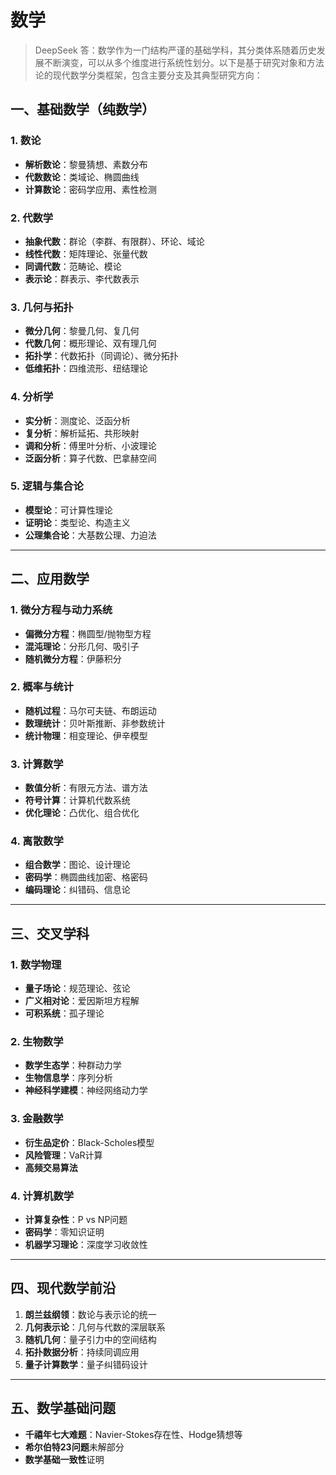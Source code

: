 # 数学

> DeepSeek 答：数学作为一门结构严谨的基础学科，其分类体系随着历史发展不断演变，可以从多个维度进行系统性划分。以下是基于研究对象和方法论的现代数学分类框架，包含主要分支及其典型研究方向：

## 一、基础数学（纯数学）

### 1. 数论

- **解析数论**：黎曼猜想、素数分布  
- **代数数论**：类域论、椭圆曲线  
- **计算数论**：密码学应用、素性检测  

### 2. 代数学

- **抽象代数**：群论（李群、有限群）、环论、域论  
- **线性代数**：矩阵理论、张量代数  
- **同调代数**：范畴论、模论  
- **表示论**：群表示、李代数表示  

### 3. 几何与拓扑
- **微分几何**：黎曼几何、复几何  
- **代数几何**：概形理论、双有理几何  
- **拓扑学**：代数拓扑（同调论）、微分拓扑  
- **低维拓扑**：四维流形、纽结理论  

### 4. 分析学
- **实分析**：测度论、泛函分析  
- **复分析**：解析延拓、共形映射  
- **调和分析**：傅里叶分析、小波理论  
- **泛函分析**：算子代数、巴拿赫空间  

### 5. 逻辑与集合论
- **模型论**：可计算性理论  
- **证明论**：类型论、构造主义  
- **公理集合论**：大基数公理、力迫法  

---

## 二、应用数学
### 1. 微分方程与动力系统
- **偏微分方程**：椭圆型/抛物型方程  
- **混沌理论**：分形几何、吸引子  
- **随机微分方程**：伊藤积分  

### 2. 概率与统计
- **随机过程**：马尔可夫链、布朗运动  
- **数理统计**：贝叶斯推断、非参数统计  
- **统计物理**：相变理论、伊辛模型  

### 3. 计算数学
- **数值分析**：有限元方法、谱方法  
- **符号计算**：计算机代数系统  
- **优化理论**：凸优化、组合优化  

### 4. 离散数学
- **组合数学**：图论、设计理论  
- **密码学**：椭圆曲线加密、格密码  
- **编码理论**：纠错码、信息论  

---

## 三、交叉学科
### 1. 数学物理
- **量子场论**：规范理论、弦论  
- **广义相对论**：爱因斯坦方程解  
- **可积系统**：孤子理论  

### 2. 生物数学
- **数学生态学**：种群动力学  
- **生物信息学**：序列分析  
- **神经科学建模**：神经网络动力学  

### 3. 金融数学
- **衍生品定价**：Black-Scholes模型  
- **风险管理**：VaR计算  
- **高频交易算法**  

### 4. 计算机数学
- **计算复杂性**：P vs NP问题  
- **密码学**：零知识证明  
- **机器学习理论**：深度学习收敛性  

---

## 四、现代数学前沿
1. **朗兰兹纲领**：数论与表示论的统一  
2. **几何表示论**：几何与代数的深层联系  
3. **随机几何**：量子引力中的空间结构  
4. **拓扑数据分析**：持续同调应用  
5. **量子计算数学**：量子纠错码设计  

---

## 五、数学基础问题
- **千禧年七大难题**：Navier-Stokes存在性、Hodge猜想等  
- **希尔伯特23问题**未解部分  
- **数学基础一致性**证明  